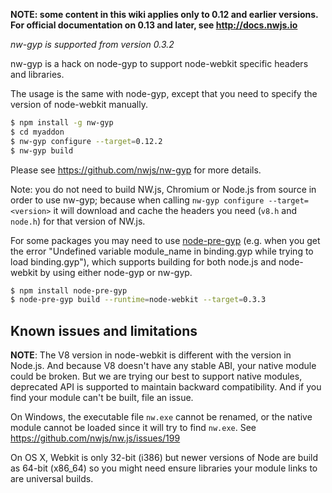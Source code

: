 **NOTE: some content in this wiki applies only to 0.12 and earlier versions. For official documentation on 0.13 and later, see http://docs.nwjs.io**

*nw-gyp is supported from version 0.3.2*

nw-gyp is a hack on node-gyp to support node-webkit specific headers and libraries. 

The usage is the same with node-gyp, except that you need to specify the version of node-webkit manually. 

````bash
$ npm install -g nw-gyp
$ cd myaddon
$ nw-gyp configure --target=0.12.2
$ nw-gyp build
````

Please see https://github.com/nwjs/nw-gyp for more details.

Note: you do not need to build NW.js, Chromium or Node.js from source in order to use nw-gyp; because when calling `nw-gyp configure --target=<version>` it will download and cache the headers you need (`v8.h` and `node.h`) for that version of NW.js.

For some packages you may need to use [node-pre-gyp](https://github.com/mapbox/node-pre-gyp) (e.g. when you get the error "Undefined variable module_name in binding.gyp while trying to load binding.gyp"), which supports building for both node.js and node-webkit by using either node-gyp or nw-gyp.

````bash
$ npm install node-pre-gyp
$ node-pre-gyp build --runtime=node-webkit --target=0.3.3
````

## Known issues and limitations

**NOTE**: The V8 version in node-webkit is different with the version in Node.js. And because V8 doesn't have any stable ABI, your native module could be broken. But we are trying our best to support native modules, deprecated API is supported to maintain backward compatibility. And if you find your module can't be built, file an issue.

On Windows, the executable file `nw.exe` cannot be renamed, or the native module cannot be loaded since it will try to find `nw.exe`. See https://github.com/nwjs/nw.js/issues/199

On OS X, Webkit is only 32-bit (i386) but newer versions of Node are build as 64-bit (x86_64) so you might need ensure libraries your module links to are universal builds.